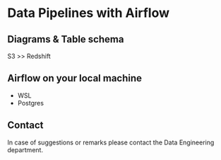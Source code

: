 # Data Pipelines with Airflow

## Diagrams & Table schema

S3 >> Redshift

## Airflow on your local machine

- WSL
- Postgres

## Contact

In case of suggestions or remarks please contact the Data Engineering department.
